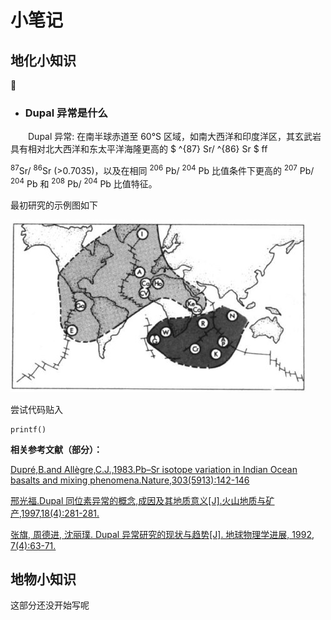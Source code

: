 
# 小笔记

## 地化小知识

:100:

- ### Dupal 异常是什么

&emsp;&emsp;Dupal 异常:
在南半球赤道至 60°S 区域，如南大西洋和印度洋区，其玄武岩具有相对北大西洋和东太平洋海隆更高的
$ ^{87} Sr/ ^{86} Sr $
ff

<sup>87</sup>Sr/ <sup>86</sup>Sr (>0.7035)，以及在相同 <sup>206</sup> Pb/ <sup>204</sup> Pb 比值条件下更高的 <sup>207</sup> Pb/ <sup>204</sup> Pb 和 <sup>208</sup> Pb/ <sup>204</sup> Pb 比值特征。

最初研究的示例图如下

![Dupal示例图1](./Dupal/Dupal1.jpg)

尝试代码贴入

    printf()



**相关参考文献（部分）：**

[Dupré,B.and Allègre,C.J.,1983.Pb–Sr isotope variation in Indian Ocean basalts and mixing phenomena.Nature,303(5913):142-146](https://github.com/TigerHall/Blog/blob/master/Page/Dupal/10.1038%40303142a0.pdf)

[邢光福.Dupal 同位素异常的概念,成因及其地质意义[J].火山地质与矿产,1997,18(4):281-281.](https://github.com/TigerHall/Blog/blob/master/Page/Dupal/Dupal%E5%90%8C%E4%BD%8D%E7%B4%A0%E5%BC%82%E5%B8%B8%E7%9A%84%E6%A6%82%E5%BF%B5%E3%80%81%E6%88%90%E5%9B%A0%E5%8F%8A%E5%85%B6%E5%9C%B0%E8%B4%A8%E6%84%8F%E4%B9%89.pdf)

[张旗, 周德进, 沈丽璞. Dupal 异常研究的现状与趋势[J]. 地球物理学进展, 1992, 7(4):63-71.](./Dupal/Dupal异常研究的现状与趋势.pdf)

## 地物小知识

这部分还没开始写呢
